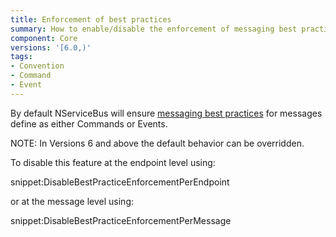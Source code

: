 ```yaml
---
title: Enforcement of best practices
summary: How to enable/disable the enforcement of messaging best practices based on Events and Commands
component: Core
versions: '[6.0,)'
tags:
- Convention
- Command
- Event
---
```


By default NServiceBus will ensure [messaging best practices](messages-events-commands.md) for messages define as either Commands or Events.

NOTE: In Versions 6 and above the default behavior can be overridden.

To disable this feature at the endpoint level using:

snippet:DisableBestPracticeEnforcementPerEndpoint

or at the message level using:

snippet:DisableBestPracticeEnforcementPerMessage
